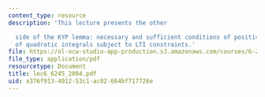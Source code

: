 ```yaml
---
content_type: resource
description: 'This lecture presents the other

  side of the KYP lemma: necessary and sufficient conditions of positive semide?niteness
  of quadratic integrals subject to LTI constraints.'
file: https://ol-ocw-studio-app-production.s3.amazonaws.com/courses/6-245-multivariable-control-systems-spring-2004/a376f913401253c1ac02664bf717726e_lec6_6245_2004.pdf
file_type: application/pdf
resourcetype: Document
title: lec6_6245_2004.pdf
uid: a376f913-4012-53c1-ac02-664bf717726e
---
```

